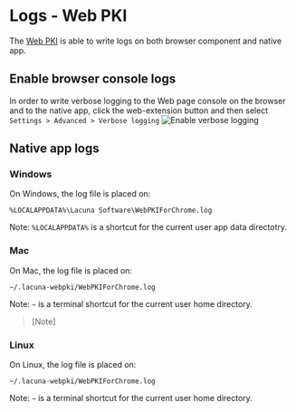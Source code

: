 ﻿# Logs - Web PKI

The [Web PKI](index.md) is able to write logs on both browser component and native app.

## Enable browser console logs

In order to write verbose logging to the Web page console on the browser and to the native app, click the web-extension button and then select
`Settings > Advanced > Verbose logging`
![Enable verbose logging](../../../../images/web-pki/enable-log.png)

## Native app logs

### Windows

On Windows, the log file is placed on:
```
%LOCALAPPDATA%\Lacuna Software\WebPKIForChrome.log
```

Note: `%LOCALAPPDATA%` is a shortcut for the current user app data directotry.

### Mac

On Mac, the log file is placed on:
```
~/.lacuna-webpki/WebPKIForChrome.log
```

Note: `~` is a terminal shortcut for the current user home directory.

>[Note]

### Linux

On Linux, the log file is placed on:
```
~/.lacuna-webpki/WebPKIForChrome.log
```

Note: `~` is a terminal shortcut for the current user home directory.